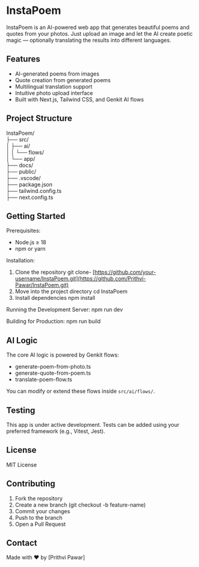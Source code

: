 InstaPoem
=========

InstaPoem is an AI-powered web app that generates beautiful poems and quotes from your photos. Just upload an image and let the AI create poetic magic — optionally translating the results into different languages.

Features
--------

- AI-generated poems from images
- Quote creation from generated poems
- Multilingual translation support
- Intuitive photo upload interface
- Built with Next.js, Tailwind CSS, and Genkit AI flows

Project Structure
-----------------

InstaPoem/<br>
├── src/<br>
│   ├── ai/                      
│   │   └── flows/               
│   └── app/                   
├── docs/                        
├── public/                      
├── .vscode/                     
├── package.json                 
├── tailwind.config.ts         
├── next.config.ts               

Getting Started
---------------

Prerequisites:
- Node.js ≥ 18
- npm or yarn

Installation:
1. Clone the repository
   git clone- [https://github.com/your-username/InstaPoem.git](https://github.com/Prithvi-Pawar/InstaPoem.git)
2. Move into the project directory
   cd InstaPoem
3. Install dependencies
   npm install

Running the Development Server:
   npm run dev

Building for Production:
   npm run build

AI Logic
--------

The core AI logic is powered by Genkit flows:

- generate-poem-from-photo.ts
- generate-quote-from-poem.ts
- translate-poem-flow.ts

You can modify or extend these flows inside `src/ai/flows/`.

Testing
-------

This app is under active development. Tests can be added using your preferred framework (e.g., Vitest, Jest).

License
-------

MIT License

Contributing
------------

1. Fork the repository
2. Create a new branch (git checkout -b feature-name)
3. Commit your changes
4. Push to the branch
5. Open a Pull Request

Contact
-------

Made with ❤️ by [Prithvi Pawar]
